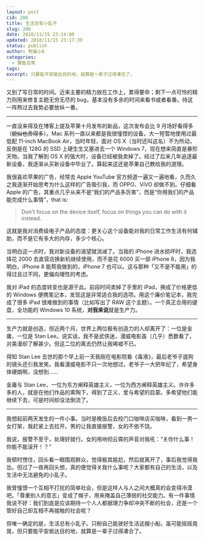 ```yaml
---
layout: post
cid: 206
title: 生活总有小乱子
slug: 206
date: 2018/11/15 23:14:00
updated: 2018/11/15 23:17:39
status: publish
author: 熊猫小A
categories: 
  - 摸鱼日常
tags: 
excerpt: 只要能平安抵达目的地，就算是一辈子过得凑合了。
---
```



又到了写日常的时间。近来主要的精力放在工作上，累得要命；剩下一点可怜的精力则用来修复主题无穷无尽的 bug，基本没有多余的时间来看书或者看番。待这一阵熬过去我势必要放纵一番。

------

一直没来得及在博客上提及苹果十月发布的新品，这次发布会比 9 月场好看得多（~~貌似也贵得多~~）。Mac 系列一直以来都是我很憧憬的设备。大一短暂地使用过最低配 11-inch MacBook Air，当时年轻，面对 OS X（当时还叫这名）不为所动，反倒是在 128G 的 SSD 上硬生生又塞进去一个 Windows 7，现在想来简直是暴殄天物。当我了解到 OS X 的强大时，设备已经被我卖掉了。经过了后来几年追逐最新设备，我逐渐从买新设备中毕业了。算起来这还是苹果自己教给我的道理。

我很喜欢苹果的广告，经常去 Apple YouTube 官方频道一遍又一遍地看，久而久之我逐渐开始思考为什么这样的广告吸引我，而 OPPO、ViVO 却做不到。仔细看 Apple 的广告，其重点几乎从来不是“我们的产品多厉害”，而是“你用我们的产品能完成什么事情”，that is:

> Don't focus on the device itself, focus on things you can do with it instead.

这就是我对消费级电子产品的态度：更关心这个设备能对我的日常工作生活有何辅助，而不是它有多大的内存，多少个核心。

当明白这一点时，我对新设备的渴望就消减了。当我的 iPhone 进水损坏时，我选择花 2000 去直营店换新机继续使用，而不是花 6000 买一部 iPhone 8，因为我明白，iPhone 8 能帮我做到的，iPhone 7 也可以。这与那种「又不是不能用」的得过且过不同，更偏向理性的考虑。

我对 iPad 的态度转变也是源于此。前段时间卖掉了手里的 iPad，换成了价格更低的 Windows 便携笔记本，发现这是非常适合我的选项。用这个廉价笔记本，我完成了很多 iPad 很难做到的事情（比如写出了 RAW 这个主题）。一个真正合用的键盘，全功能的 Windows 10 系统，**对我来说**就是生产力。

------

生产力就是创造，但近两个月，世界上两位极有创造力的人却离开了：一位是金庸，一位是 Stan Lee。说实话，我不是武侠迷，漫威电影虽（几乎）悉数看了，对美漫却了解甚少。但这二位的离去仍然让我唏嘘不已。

得知 Stan Lee 去世的那个早上前一天我刚在电影院看《毒液》，最后老爷子遛狗的镜头还引我发笑。我看漫威电影不只一次地想过，老爷子一大把年纪了，希望身体硬朗啊，没想到……

金庸与 Stan Lee，一位为东方阐释英雄主义，一位为西方阐释英雄主义。许许多多的人，就是在他们作品的熏陶下，得到了正义、爱与希望的启蒙。多希望他们能继续下去，可是时间却没法倒流了。

------

我想起前两天发生的一件小事。当时是晚饭后去校门口咖啡店买咖啡，看到一男一女打架，我赶紧上去拉开。男的让我直接报警，女的不依不饶。

我说，报警不至于，处理好就行。女的用响彻云霄的声音对我吼：“关你什么事！你能不能滚开！？”

我顿时愣住，回头看一眼围观群众，觉得极其尴尬，然后就离开了，事后我觉得我怂。但过了一夜再回头想，真的便觉得关我什么事呢？大家都有自己的生活，以及生活中无法避免的小乱子。

我曾憧憬一个互相不打扰的简单社会，但是这样人与人之间大概真的会变得冷漠吧。「尊重别人的意志」变成了幌子，用来掩盖自己薄弱的社交能力。有一件事情我说不好：我们到底是应该期待一个人人都据理力争却冲突不断的社会，还是一个管好自己却互相不再接触的社会呢？

但唯一确定的是，生活总有小乱子。只盼自己能驶好生活这艘小船，虽可能摇摇晃晃，但只要能平安抵达目的地，就算是一辈子过得凑合了。